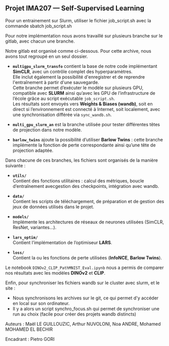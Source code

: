 ## Projet IMA207 — Self-Supervised Learning

Pour un entrainement sur Slurm, utiliser le fichier job_script.sh avec la commande sbatch job_script.sh

Pour notre implémentation nous avons travaillé sur plusieurs branche sur le gitlab, avec chacun une branche. 

Notre gitlab est organisé comme ci-dessous. Pour cette archive, nous avons tout regroupé en un seul dossier.

- **`multigpu_slurm_transfo`** contient la base de notre code implémentant **SimCLR**, avec un contrôle complet des hyperparamètres.  
  Elle inclut également la possibilité d'enregistrer et de reprendre l'entraînement à partir d'une sauvegarde.  
  Cette branche permet d’exécuter le modèle sur plusieurs GPU, compatible avec **SLURM** ainsi qu’avec les GPU de l’infrastructure de l’école grâce au script exécutable `job_script.sh`.  
  Les résultats sont envoyés vers **Weights & Biases (wandb)**, soit en direct si l’environnement est connecté à Internet, soit localement, avec une synchronisation différée via `sync_wandb.sh`.

- **`multi_gpu_slurm_an`** est la branche utilisée pour tester différentes têtes de projection dans notre modèle.

- **`barlow_twins`** ajoute la possibilité d’utiliser **Barlow Twins** : cette branche implémente la fonction de perte correspondante ainsi qu’une tête de projection adaptée.

Dans chacune de ces branches, les fichiers sont organisés de la manière suivante :

- **`utils/`**  
  Contient des fonctions utilitaires : calcul des métriques, boucle d’entraînement avecgestion des checkpoints, intégration avec wandb.

- **`data/`**  
  Contient les scripts de téléchargement, de préparation et de gestion des jeux de données utilisés dans le projet.

- **`models/`**  
  Implémente les architectures de réseaux de neurones utilisées (SimCLR, ResNet, variantes...).

- **`lars_optim/`**  
  Contient l’implémentation de l’optimiseur **LARS**.

- **`loss/`**  
  Contient la ou les fonctions de perte utilisées (**InfoNCE**, **Barlow Twins**).

Le notebook `DINOv2_CLIP_PathMNIST_Eval.ipynb` nous a permis de comparer nos résultats avec les modèles **DINOv2** et **CLIP**.

Enfin, pour synchroniser les fichiers wandb sur le cluster avec slurm, et le site : 
- Nous synchronisons les archives sur le git, ce qui permet d'y accéder en local sur son ordinateur.
- Il y a alors un script synchro_focus.sh qui permet de synchroniser une run au choix (facile pour créer des projets wandb distincts)


Auteurs : 
Maël LE GUILLOUZIC,
Arthur NUVOLONI,
Noa ANDRE,
Mohamed MOHAMED EL BECHIR

Encadrant : Pietro GORI